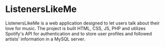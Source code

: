 # ListenersLikeMe


ListenersLikeMe is a web application designed to let users talk about their love for music.
The project is built HTML, CSS, JS, PHP and utilizes Spotify's API for authentication and to store user profiles and followed artists' information in a MySQL server.



